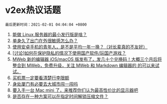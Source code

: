 # v2ex热议话题

`最后更新时间：2021-02-01 04:04:04 +0800`

1. [能做 Linux 服务器的最小发行版是啥？](https://www.v2ex.com/t/749947)
1. [单身久了出门在外很敏感怎么办？](https://www.v2ex.com/t/750016)
1. [使用安卓手机的青年人，是不是平均一年一换？（对长辈真的不友好）](https://www.v2ex.com/t/750022)
1. [[讨论]如何在保护隐私的情况下使用国产软件/玩国产游戏？](https://www.v2ex.com/t/749960)
1. [MWeb 新的编辑器 iOS/macOS 版发布了，发几十个兑换码！大概三个月后将整合到 MWeb，免费升级，关注 MWeb 和 Markdown 编辑器的 的可以来试试。](https://www.v2ex.com/t/749958)
1. [买机票一定要看清楚行李限额](https://www.v2ex.com/t/749949)
1. [身处厦门有必要去大城市闯一闯吗](https://www.v2ex.com/t/750003)
1. [要入手一台 Mac mini 了，来推荐你们认为最高性价比的显示器吧](https://www.v2ex.com/t/750000)
1. [是否存在一种方案可以在指定时间解锁压缩文件？](https://www.v2ex.com/t/750085)

